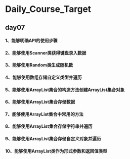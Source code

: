 # Daily_Course_Target

## day07

#### 1、能够明确API的使用步骤

#### 2、能够使用Scanner类获得键盘录入数据

#### 3、能够使用Random类生成随机数

#### 4、能够使用数组存储自定义类型并遍历

#### 5、能够使用ArrayList集合的构造方法创建ArrayList集合对象

#### 6、能够使用ArrayList集合存储数据

#### 7、能够使用ArrayList集合中常用的方法

#### 8、能够使用ArrayList集合存储字符串并遍历

#### 9、能够使用ArrayList集合存储自定义对象并遍历

#### 10、能够使用ArrayList类作为形式参数和返回值类型